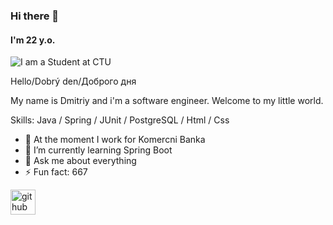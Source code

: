 ### Hi there 👋
#### I'm 22 y.o.
![I am a Student at CTU](https://data.whicdn.com/images/329318714/original.jpg)

Hello/Dobrý den/Доброго дня 

My name is Dmitriy and i'm a software engineer. Welcome to my little world.


Skills: Java / Spring / JUnit /  PostgreSQL / Html / Css

- 🔭 At the moment I work for Komercni Banka
- 🌱 I’m currently learning Spring Boot
- 💬 Ask me about everything 
- ⚡ Fun fact: 667 


[<img src='https://cdn.jsdelivr.net/npm/simple-icons@3.0.1/icons/github.svg' alt='github' height='40'>](https://github.com/SamSapuel)  





